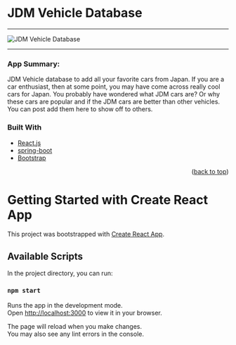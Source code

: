

# JDM Vehicle Database


---

![JDM Vehicle Database](https://www.motortrend.com/uploads/sites/25/2011/04/Top-20-JDM-Cars-Of-All-Time-1996-Supra-RZ-2JZ.jpg?fit=around%7C1000:625)

---

### App Summary:

JDM Vehicle database to add all your favorite cars from Japan.
If you are a car enthusiast, then at some point, you may have come across really cool cars for Japan. You probably have wondered what JDM cars are? Or why these cars are popular and if the JDM cars are better than other vehicles. You can post add them here to show off to others.

### Built With


* [React.js](https://reactjs.org/)
* [spring-boot](https://spring.io/projects/spring-boot)
* [Bootstrap](https://getbootstrap.com)

<p align="right">(<a href="#top">back to top</a>)</p>

# Getting Started with Create React App

This project was bootstrapped with [Create React App](https://github.com/facebook/create-react-app).

## Available Scripts

In the project directory, you can run:

### `npm start`

Runs the app in the development mode.\
Open [http://localhost:3000](http://localhost:3000) to view it in your browser.

The page will reload when you make changes.\
You may also see any lint errors in the console.
